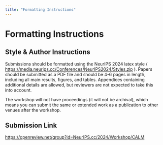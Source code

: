```yaml
---
title: "Formatting Instructions"
---
```


# Formatting Instructions

## Style & Author Instructions

Submissions should be formatted using the NeurIPS 2024 latex style ( https://media.neurips.cc/Conferences/NeurIPS2024/Styles.zip ). Papers should be submitted as a PDF file and should be 4-6 pages in length, including all main results, figures, and tables. Appendices containing additional details are allowed, but reviewers are not expected to take this into account.

The workshop will not have proceedings (it will not be archival), which means you can submit the same or extended work as a publication to other venues after the workshop.

## Submission Link

https://openreview.net/group?id=NeurIPS.cc/2024/Workshop/CALM



<!-- ## Style & Author Instructions

Submissions should be formatted using the [UAI latex template and formatting instructions](https://www.auai.org/uai2022/formatting/uai2022-template.zip). Papers must be submitted as a PDF file and should be 4-6 pages in length, including all main results, figures, and tables. Appendices containing additional details are allowed, but reviewers are not expected to take this into account. 

## Submission Link

https://openreview.net/group?id=auai.org/UAI/2022/Workshop/CRL


## Camera-Ready Revisions 

Camera-Ready revisions are now enabled in OpenReview. While the workshop has no official proceedings, we strongly encourage you to submit a revised "camera-ready" version taking reviewers' comments and suggestions into account. We suggest uploading a revised version prior to the workshop, and possibly another final version (incorporating additional feedback from the poster session and workshop) by the revision deadline of 12 August, one week after the workshop. 


## Updated Style-File 

To prepare your revision/camera-ready version, please use the following template: https://www.overleaf.com/read/jcgtpdmnkfhy [Menu -> Download Source -> unzip -> replace previous style file with the new uaicrl2022.cls -> add \documentclass[accepted]{uaicrl2022} to your tex file] -->

